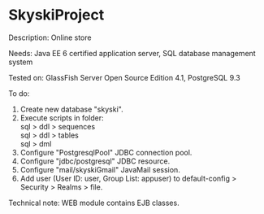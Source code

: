 SkyskiProject
=============

Description: Online store

Needs: Java EE 6 certified application server, SQL database management system

Tested on: GlassFish Server Open Source Edition 4.1, PostgreSQL 9.3

To do:  
1.  Create new database "skyski".  
2.  Execute scripts in folder:  
 sql > ddl > sequences  
 sql > ddl > tables  
 sql > dml  
3.  Configure "PostgresqlPool" JDBC connection pool.  
4.  Configure "jdbc/postgresql" JDBC resource.  
5.  Configure "mail/skyskiGmail" JavaMail session.  
6.  Add user (User ID: user, Group List: appuser) to default-config > Security > Realms > file.  

Technical note: WEB module contains EJB classes.  
